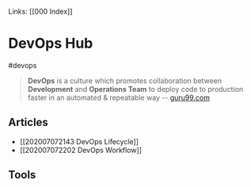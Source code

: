 Links: [[000 Index]]
# DevOps Hub
#devops
> **DevOps** is a culture which promotes collaboration between **Development** and **Operations Team** to deploy code to production faster in an automated & repeatable way -- [guru99.com](https://www.guru99.com/devops-tutorial.html)

## Articles
- [[202007072143 DevOps Lifecycle]]
- [[202007072202 DevOps Workflow]]

## Tools